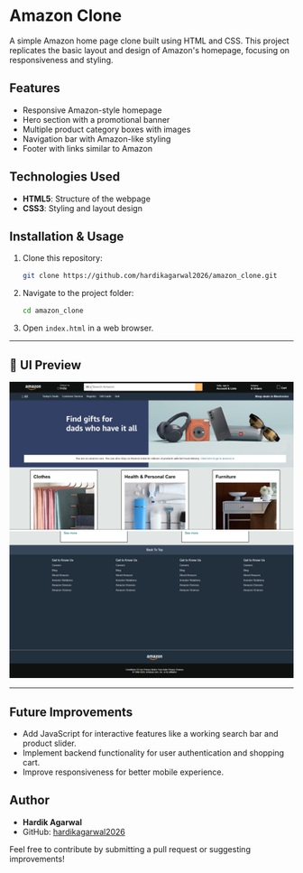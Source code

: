# Amazon Clone

A simple Amazon home page clone built using HTML and CSS. This project replicates the basic layout and design of Amazon's homepage, focusing on responsiveness and styling.

## Features

- Responsive Amazon-style homepage
- Hero section with a promotional banner
- Multiple product category boxes with images
- Navigation bar with Amazon-like styling
- Footer with links similar to Amazon

## Technologies Used

- **HTML5**: Structure of the webpage
- **CSS3**: Styling and layout design

## Installation & Usage

1. Clone this repository:
   ```sh
   git clone https://github.com/hardikagarwal2026/amazon_clone.git
   ```
2. Navigate to the project folder:
   ```sh
   cd amazon_clone
   ```
3. Open `index.html` in a web browser.

---

## 📸 UI Preview  

![Amazon Clone UI](screenshot1.png) 
![Amazon Clone UI](screenshot2.png)  

---

## Future Improvements

- Add JavaScript for interactive features like a working search bar and product slider.
- Implement backend functionality for user authentication and shopping cart.
- Improve responsiveness for better mobile experience.

## Author

- **Hardik Agarwal**
- GitHub: [hardikagarwal2026](https://github.com/hardikagarwal2026)

Feel free to contribute by submitting a pull request or suggesting improvements!
